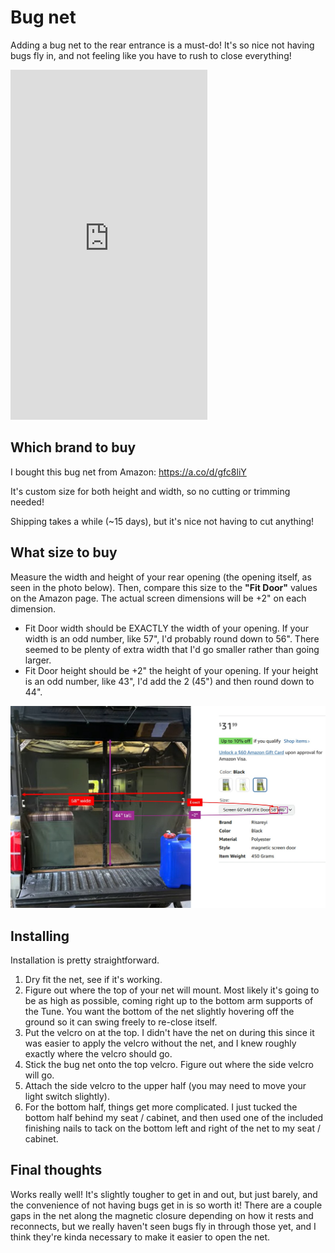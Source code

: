 # Bug net

Adding a bug net to the rear entrance is a must-do! It's so nice not having bugs fly in, and not feeling like you have to rush to close everything!

<iframe width="315" height="560"
src="https://www.youtube.com/embed/WnsS_NrIoBM"
title="YouTube video player"
frameborder="0"
allow="accelerometer; autoplay; clipboard-write; encrypted-media; gyroscope; picture-in-picture; web-share"
allowfullscreen></iframe>

## Which brand to buy

I bought this bug net from Amazon: https://a.co/d/gfc8liY

It's custom size for both height and width, so no cutting or trimming needed!

Shipping takes a while (~15 days), but it's nice not having to cut anything!

## What size to buy

Measure the width and height of your rear opening (the opening itself, as seen in the photo below). Then, compare this size to the **"Fit Door"** values on the Amazon page. The actual screen dimensions will be +2" on each dimension.

* Fit Door width should be EXACTLY the width of your opening. If your width is an odd number, like 57", I'd probably round down to 56". There seemed to be plenty of extra width that I'd go smaller rather than going larger.
* Fit Door height should be +2" the height of your opening. If your height is an odd number, like 43", I'd add the 2 (45") and then round down to 44".

![Measuring the rear opening](./img/bug-net-measurements.jpg)

## Installing

Installation is pretty straightforward.

1. Dry fit the net, see if it's working.
1. Figure out where the top of your net will mount. Most likely it's going to be as high as possible, coming right up to the bottom arm supports of the Tune. You want the bottom of the net slightly hovering off the ground so it can swing freely to re-close itself.
1. Put the velcro on at the top. I didn't have the net on during this since it was easier to apply the velcro without the net, and I knew roughly exactly where the velcro should go.
1. Stick the bug net onto the top velcro. Figure out where the side velcro will go.
1. Attach the side velcro to the upper half (you may need to move your light switch slightly).
1. For the bottom half, things get more complicated. I just tucked the bottom half behind my seat / cabinet, and then used one of the included finishing nails to tack on the bottom left and right of the net to my seat / cabinet.

## Final thoughts

Works really well! It's slightly tougher to get in and out, but just barely, and the convenience of not having bugs get in is so worth it! There are a couple gaps in the net along the magnetic closure depending on how it rests and reconnects, but we really haven't seen bugs fly in through those yet, and I think they're kinda necessary to make it easier to open the net.